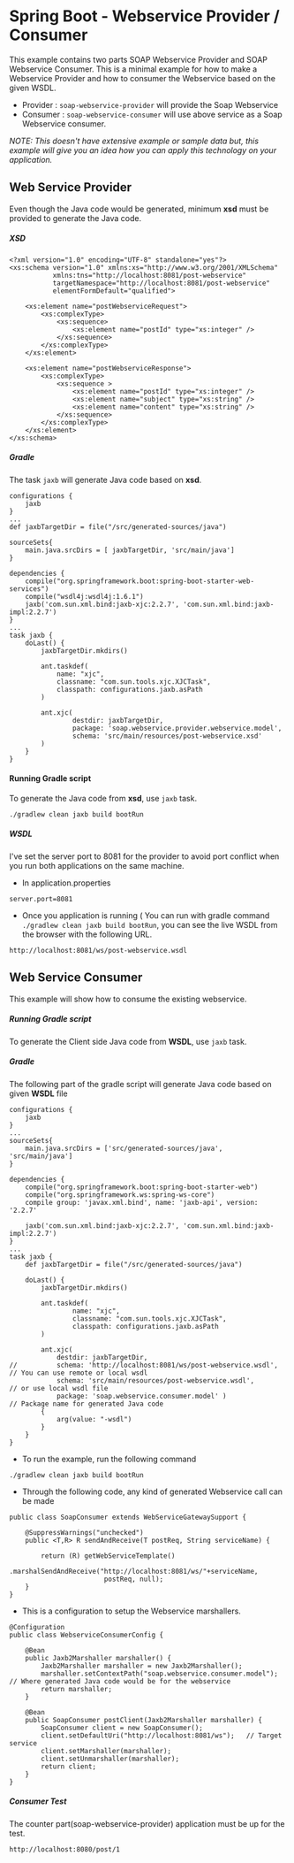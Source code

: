 # Spring Boot - Webservice Provider / Consumer
This example contains two parts SOAP Webservice Provider and SOAP Webservice Consumer. This is a minimal example for how to make a Webservice Provider and how to consumer the Webservice based on the given WSDL.

* Provider : `soap-webservice-provider` will provide the Soap Webservice 
* Consumer : `soap-webservice-consumer` will use above service as a Soap Webservice consumer. 

*NOTE: This doesn't have extensive example or sample data but, this example will give you an idea how you can apply this technology on your application.*

## Web Service Provider
Even though the Java code would be generated, minimum __xsd__ must be provided to generate the Java code.

##### XSD

```
<?xml version="1.0" encoding="UTF-8" standalone="yes"?>
<xs:schema version="1.0" xmlns:xs="http://www.w3.org/2001/XMLSchema"
           xmlns:tns="http://localhost:8081/post-webservice"
           targetNamespace="http://localhost:8081/post-webservice"
           elementFormDefault="qualified">

    <xs:element name="postWebserviceRequest">
        <xs:complexType>
            <xs:sequence>
                <xs:element name="postId" type="xs:integer" />
            </xs:sequence>
        </xs:complexType>
    </xs:element>

    <xs:element name="postWebserviceResponse">
        <xs:complexType>
            <xs:sequence >
                <xs:element name="postId" type="xs:integer" />
                <xs:element name="subject" type="xs:string" />
                <xs:element name="content" type="xs:string" />
            </xs:sequence>
        </xs:complexType>
    </xs:element>
</xs:schema>
```

##### Gradle
The task `jaxb` will generate Java code based on __xsd__.

```
configurations {
    jaxb
}
...
def jaxbTargetDir = file("/src/generated-sources/java")

sourceSets{
	main.java.srcDirs = [ jaxbTargetDir, 'src/main/java']
}

dependencies {
    compile("org.springframework.boot:spring-boot-starter-web-services")
    compile("wsdl4j:wsdl4j:1.6.1")
    jaxb('com.sun.xml.bind:jaxb-xjc:2.2.7', 'com.sun.xml.bind:jaxb-impl:2.2.7')
}
...
task jaxb {
    doLast() {
        jaxbTargetDir.mkdirs()

        ant.taskdef(
            name: "xjc",
            classname: "com.sun.tools.xjc.XJCTask",
            classpath: configurations.jaxb.asPath
        )

        ant.xjc(
                destdir: jaxbTargetDir,
                package: 'soap.webservice.provider.webservice.model',
                schema: 'src/main/resources/post-webservice.xsd'
        )
    }
}

```

#### Running Gradle script
To generate the Java code from __xsd__, use `jaxb` task.

```
./gradlew clean jaxb build bootRun
```

##### WSDL 
I've set the server port to 8081 for the provider to avoid port conflict when you run both applications on the same machine.

* In application.properties

```
server.port=8081
```

* Once you application is running ( You can run with gradle command `./gradlew clean jaxb build bootRun`, you can see the live WSDL from the browser with the following URL.

```
http://localhost:8081/ws/post-webservice.wsdl
```



## Web Service Consumer
This example will show how to consume the existing webservice. 

##### Running Gradle script
To generate the Client side Java code from __WSDL__, use `jaxb` task.

##### Gradle
The following part of the gradle script will generate Java code based on given __WSDL__ file

```
configurations {
    jaxb
}
...
sourceSets{
	main.java.srcDirs = ['src/generated-sources/java', 'src/main/java']
}

dependencies {
    compile("org.springframework.boot:spring-boot-starter-web")
    compile("org.springframework.ws:spring-ws-core")
    compile group: 'javax.xml.bind', name: 'jaxb-api', version: '2.2.7'

    jaxb('com.sun.xml.bind:jaxb-xjc:2.2.7', 'com.sun.xml.bind:jaxb-impl:2.2.7')
}
...
task jaxb {
    def jaxbTargetDir = file("/src/generated-sources/java")

    doLast() {
        jaxbTargetDir.mkdirs()

        ant.taskdef(
                name: "xjc",
                classname: "com.sun.tools.xjc.XJCTask",
                classpath: configurations.jaxb.asPath
        )

        ant.xjc(
            destdir: jaxbTargetDir,
//          schema: 'http://localhost:8081/ws/post-webservice.wsdl',    // You can use remote or local wsdl
            schema: 'src/main/resources/post-webservice.wsdl',          // or use local wsdl file
            package: 'soap.webservice.consumer.model' )                 // Package name for generated Java code
        {
            arg(value: "-wsdl")
        }
    }
}
```

* To run the example, run the following command

```
./gradlew clean jaxb build bootRun
```

* Through the following code, any kind of generated Webservice call can be made 

```
public class SoapConsumer extends WebServiceGatewaySupport {

    @SuppressWarnings("unchecked")
    public <T,R> R sendAndReceive(T postReq, String serviceName) {
        
        return (R) getWebServiceTemplate()
                .marshalSendAndReceive("http://localhost:8081/ws/"+serviceName, 
                        postReq, null);
    }
}
```

* This is a configuration to setup the Webservice marshallers.

```
@Configuration
public class WebserviceConsumerConfig {
	
	@Bean
	public Jaxb2Marshaller marshaller() {
		Jaxb2Marshaller marshaller = new Jaxb2Marshaller();
		marshaller.setContextPath("soap.webservice.consumer.model");  // Where generated Java code would be for the webservice
		return marshaller;
	}

	@Bean
	public SoapConsumer postClient(Jaxb2Marshaller marshaller) {
		SoapConsumer client = new SoapConsumer();
		client.setDefaultUri("http://localhost:8081/ws");	// Target service
		client.setMarshaller(marshaller);
		client.setUnmarshaller(marshaller);
		return client;
	}
}
```

##### Consumer Test 
The counter part(soap-webservice-provider) application must be up for the test.

```
http://localhost:8080/post/1
```



